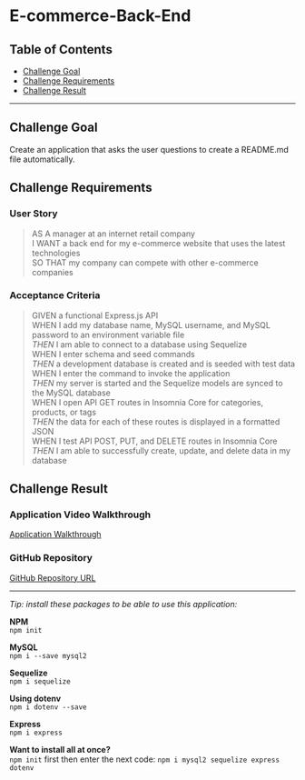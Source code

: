 # E-commerce-Back-End

## Table of Contents
* [Challenge Goal](#challenge-goal)
* [Challenge Requirements](#challenge-requirements)
* [Challenge Result](#challenge-result)
---

## Challenge Goal
Create an application that asks the user questions to create a README.md file automatically.


## Challenge Requirements

### User Story
>AS A manager at an internet retail company <br>
I WANT a back end for my e-commerce website that uses the latest technologies <br>
SO THAT my company can compete with other e-commerce companies <br>

### Acceptance Criteria
>GIVEN a functional Express.js API <br>
WHEN I add my database name, MySQL username, and MySQL password to an environment variable file <br>
*THEN* I am able to connect to a database using Sequelize <br>
WHEN I enter schema and seed commands <br>
*THEN* a development database is created and is seeded with test data <br>
WHEN I enter the command to invoke the application <br>
*THEN* my server is started and the Sequelize models are synced to the MySQL database <br>
WHEN I open API GET routes in Insomnia Core for categories, products, or tags <br>
*THEN* the data for each of these routes is displayed in a formatted JSON <br>
WHEN I test API POST, PUT, and DELETE routes in Insomnia Core <br>
*THEN* I am able to successfully create, update, and delete data in my database <br>


## Challenge Result

### Application Video Walkthrough
[Application Walkthrough]()

### GitHub Repository
[GitHub Repository URL]()

---

*Tip: install these packages to be able to use this application:* <br>

**NPM** <br>
`npm init` <br>

**MySQL** <br>
`npm i --save mysql2` <br>

**Sequelize** <br>
`npm i sequelize` <br>

**Using dotenv** <br>
`npm i dotenv --save` <br>

**Express** <br>
`npm i express` <br>

**Want to install all at once?** <br>
`npm init` first then enter the next code:
`npm i mysql2 sequelize express dotenv`